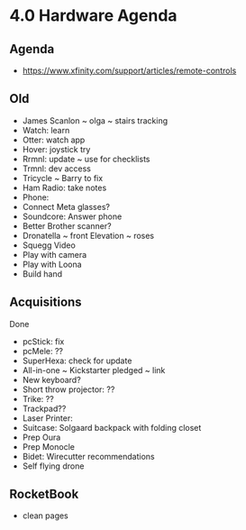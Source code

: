 # 4.0 Hardware Agenda

## Agenda

*  https://www.xfinity.com/support/articles/remote-controls

## Old

* James Scanlon ~ olga ~ stairs tracking
* Watch: learn 
* Otter: watch app
* Hover: joystick try
* Rrmnl: update ~ use for checklists
* Trmnl: dev access
* Tricycle ~ Barry to fix
* Ham Radio: take notes
* Phone:
* Connect Meta glasses?
* Soundcore: Answer phone
* Better Brother scanner?
* Dronatella ~ front Elevation ~ roses
* Squegg Video
* Play with camera
* Play with Loona
* Build hand

## Acquisitions

Done


* pcStick: fix
* pcMele: ??
* SuperHexa: check for update
* All-in-one ~ Kickstarter pledged ~ link
* New keyboard?
* Short throw projector: ??
* Trike: ??
* Trackpad??
* Laser Printer:&nbsp;
* Suitcase: Solgaard backpack with folding closet
* Prep Oura
* Prep Monocle
* Bidet: Wirecutter recommendations
* Self flying drone

## RocketBook

* clean pages